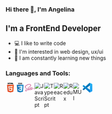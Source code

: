 ### Hi there 👋, I'm Angelina

## I'm a FrontEnd Developer
- 💻 I like to write code
- 🌈 I'm interested in web design, ux/ui
- 👀 I am constantly learning new things

### Languages and Tools:

<img align="left" alt="HTML5" width="26px" src="https://raw.githubusercontent.com/github/explore/80688e429a7d4ef2fca1e82350fe8e3517d3494d/topics/html/html.png" />
<img align="left" alt="CSS3" width="26px" src="https://raw.githubusercontent.com/github/explore/80688e429a7d4ef2fca1e82350fe8e3517d3494d/topics/css/css.png" />
<img align="left" alt="Sass" width="26px" src="https://raw.githubusercontent.com/github/explore/80688e429a7d4ef2fca1e82350fe8e3517d3494d/topics/sass/sass.png" />
<img align="left" alt="JavaScript" width="26px" src="https://upload.wikimedia.org/wikipedia/commons/thumb/6/6a/JavaScript-logo.png/800px-JavaScript-logo.png" />
<img align="left" alt="TypeScript" width="26px" src="https://cdn.changelog.com/uploads/icons/topics/YXL/icon_large.png?v=63682389432" />
<img align="left" alt="React" width="26px" src="https://user-images.githubusercontent.com/89914003/201101379-f3d0c183-4171-458c-92a2-2d503f35e3f9.png" />
<img align="left" alt="Redux" width="26px" src="https://d33wubrfki0l68.cloudfront.net/0834d0215db51e91525a25acf97433051f280f2f/c30f5/img/redux.svg" />
<img align="left" alt="MUI" width="26px" src="https://user-images.githubusercontent.com/89914003/201101858-e7fe1e6a-78c5-4aa9-823e-a3950c2bf0f4.png" />
<img align="left" alt="Visual Studio Code" width="26px" src="https://raw.githubusercontent.com/github/explore/80688e429a7d4ef2fca1e82350fe8e3517d3494d/topics/visual-studio-code/visual-studio-code.png" />
